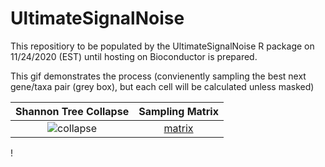 # UltimateSignalNoise
This repositiory to be populated by the UltimateSignalNoise R package on 11/24/2020 (EST) until hosting on Bioconductor is prepared. 






This gif demonstrates the process (convienently sampling the best next gene/taxa pair (grey box), but each cell will be calculated unless masked)

Shannon Tree Collapse             |  Sampling Matrix
:-------------------------:|:-------------------------:
![collapse](https://github.com/jnickfisk/UltimateSignalNoise/blob/main/collapse2.gif)  |  [matrix](https://github.com/jnickfisk/UltimateSignalNoise/blob/main/collapse1.gif)
!

